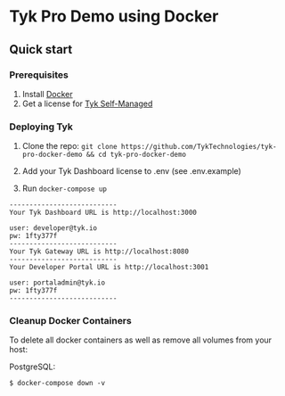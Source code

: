 # Tyk Pro Demo using Docker

## Quick start

### Prerequisites

1. Install [Docker](https://docs.docker.com/get-docker/)
2. Get a license for [Tyk Self-Managed](https://tyk.io/sign-up/) 


### Deploying Tyk

1. Clone the repo: `git clone https://github.com/TykTechnologies/tyk-pro-docker-demo && cd tyk-pro-docker-demo`

2. Add your Tyk Dashboard license to .env (see .env.example) 

3. Run `docker-compose up`

```
---------------------------
Your Tyk Dashboard URL is http://localhost:3000

user: developer@tyk.io
pw: 1fty377f
---------------------------
Your Tyk Gateway URL is http://localhost:8080
---------------------------
Your Developer Portal URL is http://localhost:3001

user: portaladmin@tyk.io
pw: 1fty377f
---------------------------
```

### Cleanup Docker Containers

To delete all docker containers as well as remove all volumes from your host:

PostgreSQL:

```
$ docker-compose down -v
```


